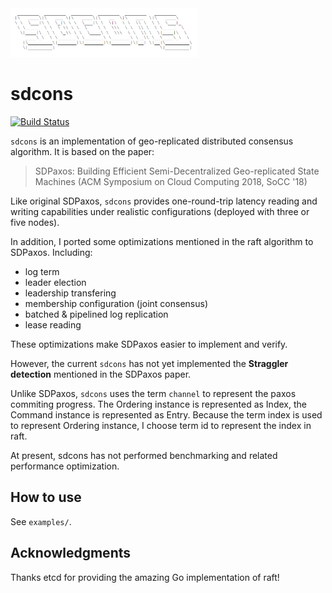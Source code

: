 <img src="images/sdcons.png" alt="logo" width="300"/>

# sdcons

[![Build Status](https://travis-ci.org/PatrickNicholas/sdcons.svg?branch=master)](https://travis-ci.org/PatrickNicholas/sdcons)


`sdcons` is an implementation of geo-replicated distributed consensus algorithm. It is based on the paper:

> SDPaxos: Building Efficient Semi-Decentralized Geo-replicated State Machines (ACM Symposium on Cloud Computing 2018, SoCC '18)

Like original SDPaxos, `sdcons` provides one-round-trip latency reading and writing capabilities under realistic configurations (deployed with three or five nodes).

In addition, I ported some optimizations mentioned in the raft algorithm to SDPaxos. Including:

- log term
- leader election
- leadership transfering
- membership configuration (joint consensus)
- batched & pipelined log replication
- lease reading

These optimizations make SDPaxos easier to implement and verify.

However, the current `sdcons` has not yet implemented the **Straggler detection** mentioned in the SDPaxos paper.

Unlike SDPaxos, `sdcons` uses the term `channel` to represent the paxos commiting progress. The Ordering instance is represented as Index, the Command instance is represented as Entry. Because the term index is used to represent Ordering instance, I choose term id to represent the index in raft.

At present, sdcons has not performed benchmarking and related performance optimization.

## How to use

See `examples/`.

## Acknowledgments

Thanks etcd for providing the amazing Go implementation of raft!